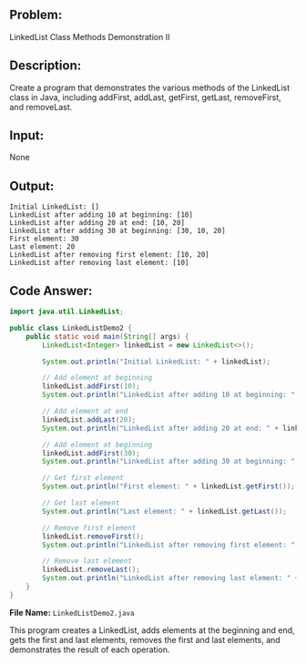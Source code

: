 ## Problem: 
LinkedList Class Methods Demonstration II

## Description: 
Create a program that demonstrates the various methods of the LinkedList class in Java, including addFirst, addLast, getFirst, getLast, removeFirst, and removeLast.

## Input: 
None

## Output:
```
Initial LinkedList: []
LinkedList after adding 10 at beginning: [10]
LinkedList after adding 20 at end: [10, 20]
LinkedList after adding 30 at beginning: [30, 10, 20]
First element: 30
Last element: 20
LinkedList after removing first element: [10, 20]
LinkedList after removing last element: [10]
```

## Code Answer:

```java
import java.util.LinkedList;

public class LinkedListDemo2 {
    public static void main(String[] args) {
        LinkedList<Integer> linkedList = new LinkedList<>();

        System.out.println("Initial LinkedList: " + linkedList);

        // Add element at beginning
        linkedList.addFirst(10);
        System.out.println("LinkedList after adding 10 at beginning: " + linkedList);

        // Add element at end
        linkedList.addLast(20);
        System.out.println("LinkedList after adding 20 at end: " + linkedList);

        // Add element at beginning
        linkedList.addFirst(30);
        System.out.println("LinkedList after adding 30 at beginning: " + linkedList);

        // Get first element
        System.out.println("First element: " + linkedList.getFirst());

        // Get last element
        System.out.println("Last element: " + linkedList.getLast());

        // Remove first element
        linkedList.removeFirst();
        System.out.println("LinkedList after removing first element: " + linkedList);

        // Remove last element
        linkedList.removeLast();
        System.out.println("LinkedList after removing last element: " + linkedList);
    }
}
```

**File Name:** `LinkedListDemo2.java`

This program creates a LinkedList, adds elements at the beginning and end, gets the first and last elements, removes the first and last elements, and demonstrates the result of each operation.